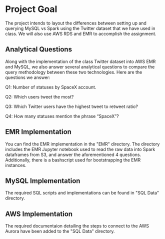 # Project Goal

The project intends to layout the differences between setting up and querying MySQL vs Spark using the Twitter dataset that we have used in class. We will also use AWS RDS and EMR to accomplish the assignment.

## Analytical Questions

Along with the implementation of the class Twitter dataset into AWS EMR and MySQL, we also answer several analytical questions to compare the query methodology between these two technologies. Here are the questions we answer: 

Q1: Number of statuses by SpaceX account.

Q2: Which users tweet the most? 

Q3: Which Twitter users have the highest tweet to retweet ratio? 

Q4: How many statuses mention the phrase “SpaceX”?

## EMR Implementation

You can find the EMR implementation in the "EMR" directory. The directory includes the EMR Jupyter notebook used to read the raw data into Spark dataframes from S3, and answer the aforementioned 4 questions. Additionally, there is a bashscript used for bootstrapping the EMR instances. 

## MySQL Implementation

The required SQL scripts and implementations can be found in "SQL Data" directory.

## AWS Implementation

The required documentaion detailing the steps to connect to the AWS Aurora have been added to the "SQL Data" directory.

